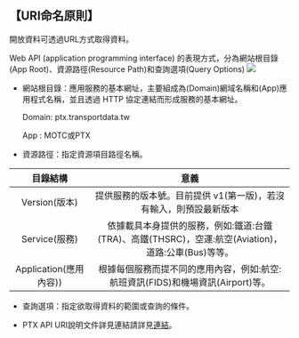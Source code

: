 ## 【URI命名原則】


開放資料可透過URL方式取得資料。

Web API (application programming interface) 的表現方式，分為網站根目錄(App Root)、資源路徑(Resource Path)和查詢選項(Query Options) ![ ](https://ptx.transportdata.tw/PTX/Content/Images/sample_06.jpg)



- 網站根目錄：應用服務的基本網址，主要組成為(Domain)網域名稱和(App)應用程式名稱，並且透過 HTTP 協定連結而形成服務的基本網址。

    Domain: ptx.transportdata.tw

     App : MOTC或PTX
     
- 資源路徑：指定資源項目路徑名稱。
 

| 目錄結構 |  意義  |
| :--: | :--------: |
|  Version(版本)|提供服務的版本號。目前提供 v1(第一版)，若沒有輸入，則預設最新版本 |
| Service(服務)|依據載具本身提供的服務，例如:鐵道:台鐵(TRA)、高鐵(THSRC)，空運:航空(Aviation)，道路:公車(Bus)等等。|
| Application(應用內容))| 根據每個服務而提不同的應用內容，例如:航空:航班資訊(FIDS)和機場資訊(Airport)等。|


- 查詢選項：指定欲取得資料的範圍或查詢的條件。

- PTX API URI說明文件詳見連結請詳見[連結](http://ptx.transportdata.tw/ptx/Download/API_URI_Convention文件_v1.pdf)。
